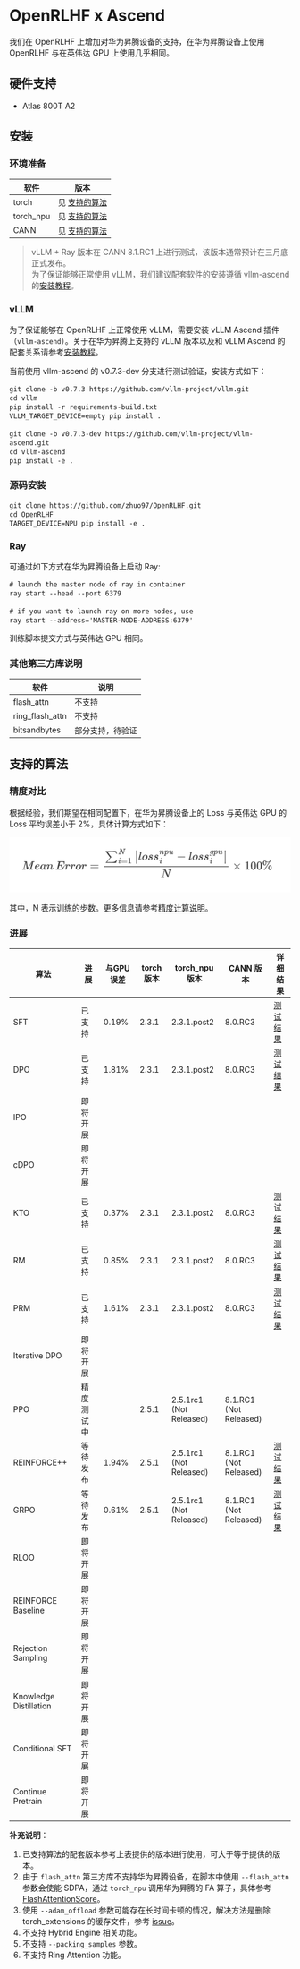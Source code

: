# OpenRLHF x Ascend

我们在 OpenRLHF 上增加对华为昇腾设备的支持，在华为昇腾设备上使用 OpenRLHF 与在英伟达 GPU 上使用几乎相同。

## 硬件支持

* Atlas 800T A2

## 安装

### 环境准备

| 软件      | 版本        |
| --------- | ----------- |
| torch     | 见 [支持的算法](#支持的算法) |
| torch_npu | 见 [支持的算法](#支持的算法) |
| CANN      | 见 [支持的算法](#支持的算法) |

> vLLM + Ray 版本在 CANN 8.1.RC1 上进行测试，该版本通常预计在三月底正式发布。  
> 为了保证能够正常使用 vLLM，我们建议配套软件的安装遵循 vllm-ascend 的[安装教程](https://vllm-ascend.readthedocs.io/en/latest/installation.html)。

### vLLM

为了保证能够在 OpenRLHF 上正常使用 vLLM，需要安装 vLLM Ascend 插件（`vllm-ascend`）。关于在华为昇腾上支持的 vLLM 版本以及和 vLLM Ascend 的配套关系请参考[安装教程](https://vllm-ascend.readthedocs.io/en/latest/installation.html)。

当前使用 vllm-ascend 的 v0.7.3-dev 分支进行测试验证，安装方式如下：

```shell
git clone -b v0.7.3 https://github.com/vllm-project/vllm.git
cd vllm
pip install -r requirements-build.txt
VLLM_TARGET_DEVICE=empty pip install .

git clone -b v0.7.3-dev https://github.com/vllm-project/vllm-ascend.git
cd vllm-ascend
pip install -e .
```

### 源码安装

```shell
git clone https://github.com/zhuo97/OpenRLHF.git
cd OpenRLHF
TARGET_DEVICE=NPU pip install -e .
```

### Ray

可通过如下方式在华为昇腾设备上启动 Ray:
```shell
# launch the master node of ray in container
ray start --head --port 6379

# if you want to launch ray on more nodes, use
ray start --address='MASTER-NODE-ADDRESS:6379'
```

训练脚本提交方式与英伟达 GPU 相同。

### 其他第三方库说明

| 软件            | 说明             |
| --------------- | ---------------- |
| flash_attn      | 不支持           |
| ring_flash_attn | 不支持           |
| bitsandbytes    | 部分支持，待验证 |

## 支持的算法

### 精度对比

根据经验，我们期望在相同配置下，在华为昇腾设备上的 Loss 与英伟达 GPU 的 Loss 平均误差小于 2%，具体计算方式如下：

![loss_comparison](./images/loss_comparison.png)

其中，N 表示训练的步数。更多信息请参考[精度计算说明](https://www.hiascend.com/document/detail/zh/Pytorch/600/ptmoddevg/trainingmigrguide/LMaccuracy_0001.html)。

### 进展

| 算法                   | 进展       | 与GPU误差 | torch 版本 | torch_npu 版本               | CANN 版本                   | 详细结果                                                     |
| ---------------------- | ---------- | --------- | ---------- | ---------------------------- | --------------------------- | ------------------------------------------------------------ |
| SFT                    | 已支持     | 0.19%     | 2.3.1      | 2.3.1.post2                  | 8.0.RC3                     | [测试结果](https://github.com/OpenRLHF/OpenRLHF/pull/605#issuecomment-2567488539) |
| DPO                    | 已支持     | 1.81%     | 2.3.1      | 2.3.1.post2                  | 8.0.RC3                     | [测试结果](https://github.com/OpenRLHF/OpenRLHF/pull/605#issuecomment-2735122006) |
| IPO                    | 即将开展   |           |            |                              |                             |                                                              |
| cDPO                   | 即将开展   |           |            |                              |                             |                                                              |
| KTO                    | 已支持     | 0.37%     | 2.3.1      | 2.3.1.post2                  | 8.0.RC3                     | [测试结果](https://github.com/OpenRLHF/OpenRLHF/pull/605#issuecomment-2642104300) |
| RM                     | 已支持     | 0.85%     | 2.3.1      | 2.3.1.post2                  | 8.0.RC3                     | [测试结果](https://github.com/OpenRLHF/OpenRLHF/pull/605#issuecomment-2642104300) |
| PRM                    | 已支持     | 1.61%     | 2.3.1      | 2.3.1.post2                  | 8.0.RC3                     | [测试结果](https://github.com/OpenRLHF/OpenRLHF/pull/605#issuecomment-2642104300) |
| Iterative DPO          | 即将开展   |           |            |                              |                             |                                                              |
| PPO                    | 精度测试中 |           | 2.5.1      | 2.5.1rc1<br />(Not Released) | 8.1.RC1<br />(Not Released) |                                                              |
| REINFORCE++            | 等待发布   | 1.94%     | 2.5.1      | 2.5.1rc1<br />(Not Released) | 8.1.RC1<br />(Not Released) | [测试结果](https://github.com/OpenRLHF/OpenRLHF/pull/605#issuecomment-2735138695) |
| GRPO                   | 等待发布   | 0.61%     | 2.5.1      | 2.5.1rc1<br />(Not Released) | 8.1.RC1<br />(Not Released) | [测试结果](https://github.com/OpenRLHF/OpenRLHF/pull/605#issuecomment-2764993841) |
| RLOO                   | 即将开展   |           |            |                              |                             |                                                              |
| REINFORCE Baseline     | 即将开展   |           |            |                              |                             |                                                              |
| Rejection  Sampling    | 即将开展   |           |            |                              |                             |                                                              |
| Knowledge Distillation | 即将开展   |           |            |                              |                             |                                                              |
| Conditional SFT        | 即将开展   |           |            |                              |                             |                                                              |
| Continue Pretrain      | 即将开展   |           |            |                              |                             |                                                              |

**补充说明**：
1. 已支持算法的配套版本参考上表提供的版本进行使用，可大于等于提供的版本。  
2. 由于 `flash_attn` 第三方库不支持华为昇腾设备，在脚本中使用 `--flash_attn` 参数会使能 SDPA，通过 `torch_npu` 调用华为昇腾的 FA 算子，具体参考 [FlashAttentionScore](https://www.hiascend.com/document/detail/zh/Pytorch/600/ptmoddevg/trainingmigrguide/performance_tuning_0027.html)。  
3. 使用 `--adam_offload` 参数可能存在长时间卡顿的情况，解决方法是删除 torch_extensions 的缓存文件，参考 [issue](https://github.com/deepspeedai/DeepSpeed/issues/2816#issuecomment-1450095538)。  
4. 不支持 Hybrid Engine 相关功能。
5. 不支持 `--packing_samples` 参数。
6. 不支持 Ring Attention 功能。

